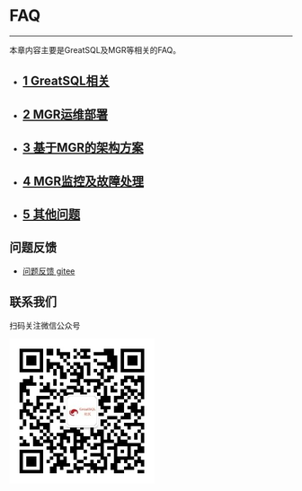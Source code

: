# FAQ
---

本章内容主要是GreatSQL及MGR等相关的FAQ。
- ## [1 GreatSQL相关](./1-faq-greatsql.md)
- ## [2 MGR运维部署](./2-faq-mgr-oper.md)
- ## [3 基于MGR的架构方案](./3-faq-mgr-arch.md)
- ## [4 MGR监控及故障处理](./4-faq-mgr-monitor.md)
- ## [5 其他问题](./5-faq-others.md)


**问题反馈**
---
- [问题反馈 gitee](https://gitee.com/GreatSQL/GreatSQL-Manual/issues)


**联系我们**
---

扫码关注微信公众号

![greatsql-wx](../greatsql-wx.jpg)
